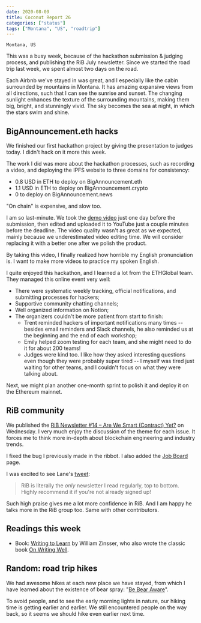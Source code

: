 ```yaml
---
date: 2020-08-09
title: Coconut Report 26
categories: ["status"]
tags: ["Montana", "US", "roadtrip"]
---
```


`Montana, US`

This was a busy week, because of the hackathon submission & judging process,
and publishing the RiB July newsletter. 
Since we started the road trip last week, 
we spent almost two days on the road.

Each Airbnb we've stayed in was great,
and I especially like the cabin surrounded by mountains in Montana.
It has amazing expansive views from all directions,
such that I can see the sunrise and sunset.
The changing sunlight enhances the texture of the surrounding mountains,
making them big, bright, and stunningly vivid.
The sky becomes the sea at night,
in which the stars swim and shine.


## BigAnnouncement.eth hacks

We finished our first hackathon project by giving the presentation to judges today.
I didn't hack on it more this week. 

The work I did was more about the hackathon processes, such as recording a video, and 
deploying the IPFS website to three domains for consistency:
- 0.8 USD in ETH to deploy on BigAnnouncement.eth
- 1.1 USD in ETH to deploy on BigAnnouncement.crypto
- 0 to deploy on BigAnnouncement.news

"On chain" is expensive, and slow too.

I am so last-minute.
We took the [demo video][tba-video] just one day before the submission,
then edited and uploaded it to YouTube just a couple minutes before the deadline.
The video quality wasn't as great as we expected, 
mainly because we underestimated video editing time.
We will consider replacing it with a better one after we polish the product.

By taking this video, I finally realized how horrible my English pronunciation is. 
I want to make more videos to practice my spoken English.

I quite enjoyed this hackathon, and I learned a lot from the ETHGlobal team.
They managed this online event very well:
- There were systematic weekly tracking, official notifications,
  and submitting processes for hackers;
- Supportive community chatting channels; 
- Well organized information on Notion;
- The organizers couldn't be more patient from start to finish:
  - Trent reminded hackers of important notifications many times -- 
    besides email reminders and Slack channels,
    he also reminded us at the beginning and the end of each workshop;
  - Emily helped zoom testing for each team, and she might need to do it for about 200 teams!
  - Judges were kind too.
    I like how they asked interesting questions even though they were probably super tired --
    I myself was tired just waiting for other teams, and I couldn't focus on what they were talking about.

Next, we might plan another one-month sprint to polish it and deploy it on the Ethereum mainnet.

[tba-video]: https://www.youtube.com/watch?v=rPitOu-pxm0

## RiB community

We published the [RiB Newsletter #14 – Are We Smart (Contract) Yet?][rib-july] on Wednesday.
I very much enjoy the discussion of the theme for each issue.
It forces me to think more in-depth about blockchain engineering and industry trends.

I fixed the bug I previously made in the ribbot. 
I also added the [Job Board][rib-job] page.

I was excited to see Lane's [tweet][tweet-lane]:

>RiB is literally the *only* newsletter I read regularly, top to bottom.
>Highly recommend it if you're not already signed up!

Such high praise gives me a lot more confidence in RiB.
And I am happy he talks more in the RiB group too. 
Same with other contributors.

[rib-july]: https://rustinblockchain.org/newsletters/2020-08-05-are-we-smart-contract-yet/
[rib-job]: https://rustinblockchain.org/job-board/
[tweet-lane]: https://twitter.com/lrettig/status/1290684732930437120

## Readings this week

- Book: [Writing to Learn][book-writing] by William Zinsser,
who also wrote the classic book [On Writing Well][book-writing-well].

[book-writing]: https://www.amazon.com/Writing-Learn-Write-Clearly-Subject-ebook/dp/B00BOQEBFE/
[book-writing-well]: https://www.amazon.com/Writing-Well-Classic-Guide-Nonfiction/dp/0060891548/

## Random: road trip hikes

We had awesome hikes at each new place we have stayed, 
from which I have learned about the existence of bear spray:
"[Be Bear Aware][be-bear-aware]".

To avoid people, and to see the early morning lights in nature,
our hiking time is getting earlier and earlier. 
We still encountered people on the way back, 
so it seems we should hike even earlier next time.

[be-bear-aware]: https://www.fs.usda.gov/visit/know-before-you-go/bears
